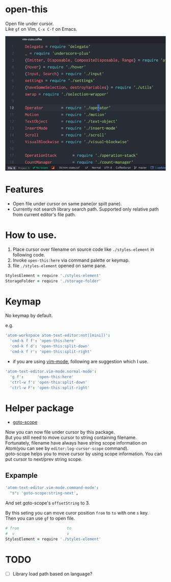 # open-this

Open file under cursor.  
Like `gf` on Vim, `C-x C-f` on Emacs.

![gif](https://raw.githubusercontent.com/t9md/t9md/6b2b3a97f1309cab5d460358e4f148da7a6714ac/img/atom-open-this.gif)

# Features

* Open file under cursor on same pane(or spilt pane).
* Currently not search library search path. Supported only relative path from current editor's file path.

# How to use.

1. Place cursor over filename on source code like `./styles-element` in following code.
2. Invoke `open-this:here` via command palette or keymap.
3. file `./styles-element` opened on same pane.

```coffeescript
StylesElement = require './styles-element'
StorageFolder = require './storage-folder'
```

# Keymap

No keymap by default.

e.g.

```coffeescript
'atom-workspace atom-text-editor:not([mini])':
  'cmd-k f f': 'open-this:here'
  'cmd-k f d': 'open-this:split-down'
  'cmd-k f r': 'open-this:split-right'
```

* if you are using  [vim-mode](https://atom.io/packages/vim-mode), following are suggestion which I use.

```coffeescript
'atom-text-editor.vim-mode.normal-mode':
  'g f':      'open-this:here'
  'ctrl-w f': 'open-this:split-down'
  'ctrl-w F': 'open-this:split-right'
```

# Helper package

* [goto-scope](https://atom.io/packages/goto-scope)

Now you can now file under cursor by this package.  
But you still need to move cursor to string containing filename.  
Fortunately, filename have always have string scope information on Atom(you can see by `editor:log-cursor-scope` command).  
goto-scope helps you to move cursor by using scope information.
You can put cursor to next/prev string scope.

## Expample

```coffeescript
'atom-text-editor.vim-mode.command-mode':
  "s": 'goto-scope:string-next',
```

And set goto-scope's `offsetString` to 3.

By this seting you can move curor position `from` to `to` with one `s` key.  
Then you can use `gf` to open file.

```coffeescript
# from                     to
#  v                       v
StylesElement = require './styles-element'
```

# TODO
- [ ] Library load path based on language?
